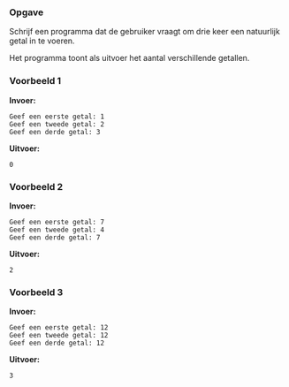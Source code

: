 ### Opgave

Schrijf een programma dat de gebruiker vraagt om drie keer een natuurlijk getal in te voeren.

Het programma toont als uitvoer het aantal verschillende getallen.

### Voorbeeld 1

**Invoer:**

    Geef een eerste getal: 1
    Geef een tweede getal: 2
    Geef een derde getal: 3

**Uitvoer:**

    0

### Voorbeeld 2

**Invoer:**

    Geef een eerste getal: 7
    Geef een tweede getal: 4
    Geef een derde getal: 7

**Uitvoer:**

    2

### Voorbeeld 3

**Invoer:**

    Geef een eerste getal: 12
    Geef een tweede getal: 12
    Geef een derde getal: 12

**Uitvoer:**

    3
